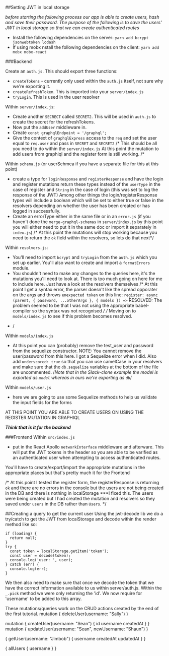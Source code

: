 ##Setting JWT in local storage

*before starting the following process our app is able to create users, hash and save their password. The purpose of the following is to save the users' JWT in local storage so that we can create authenticated routes*

- Install the following dependencies on the server: `yarn add bcrypt jsonwebtoken lodash`
- If using mobx nstall the following dependencies on the client: `yarn add mobx mobx-react`

###Backend

Create an `auth.js`. This should export three functions:
  - `createTokens` - currently only used within the `auth.js` itself, not sure why we're exporting it.
  - `createRefreshToken`. This is imported into your `server/index.js`
  - `tryLogin`. This is used in the user resolver

Within `server/index.js`:
  - Create another `SECRECT` called `SECRET2`. This will be used in `auth.js` to create the secret for the refreshTokens.
  - Now put the `addUser` middleware in.
  - Create `const graphqlEndpoint = '/graphql';`
  - Give the context of `graphqlExpress` access to the `req` and set the user equal to `req.user` and pass in `SECRET` and `SECRET2`
/*
This should be all you need to do within the `server/index.js`
At this point the mutation to add users from graphiql and the register form is still working.
/*

Within `schema.js` (or userSchmea if you have a separate file for this at this point)
  - create a type for `loginResponse` and `registerResponse` and have the login and register mutations return these types instead of the `userType` in the case of register and `String` in the case of login (this was set to log the response of the JWT)
  Among other things the login/registerResponse types will include a boolean which will be set to either true or false in the resolvers depending on whether the user has been created or has logged in successfully.
  - Create an errorType either in the same file or in an `error.js` (if you haven't done the `merge-graphql-schemas` in `server/index.js` by this point you will either need to put it in the same doc or import it separately in `index.js`)
  /* At this point the mutations will stop working because you need to return the `ok` field within the resolvers, so lets do that next*/

Within `resolvers.js`:
 - You'll need to import `bcrypt` and `tryLogin` from the `auth.js` which you set up earlier. You'll also want to create and import a `formatErrors` module.
  - You shouldn't need to make any changes to the queries here, it's the mutations you'll need to look at. There is too much going on here for me to include here. Just have a look at the resolvers themselves
/*
At this point I get a syntax error, the parser doesn't like the spread opporater on the args and throws `enexpected token` on this line:
`register: async (parent, { password, ...otherArgs }, { models }) =>`
RESOLVED: The problem seemed to be that I was not using the appropriate babel-compiler so the syntax was not recognised
*/
/*
Moving on to `models/index.js` to see if this problem becomes resolved.
* /

Within `models/index.js`
  - At this point you can (probably) remove the test_user and password from the sequelize constructor. NOTE: You cannot remove the user/password from this here. I got a Sequelize error when I did.
  Also add `underscored: true` so that you can use camelCase in your resolvers and make sure that the `db.sequelize` variables at the bottom of the file are uncommented.
/*Note that in the Slack-clone example the model is exported as `model` whereas in ours we're exporting as `db`*/

Within `models/user.js`
  - here we are going to use some Sequelize methods to help us validate the input fields for the forms

AT THIS POINT YOU ARE ABLE TO CREATE USERS ON USING THE REGISTER MUTATION IN GRAPHIQL

***Think that is it for the backend***

###Frontend
Within `src/index.js`
  - put in the React Apollo `networkInterface` middleware and afterware. This will put the JWT tokens in the header so you are able to be varified as an authenticated user when attempting to access authenticated routes.

You'll have to create/export/import the appropriate mutations in the appropriate places but that's pretty much it for the Frontend

/*
At this point I tested the register form, the registerResponse is returning `ok` and there are no errors in the console but the users are not being created in the DB and there is nothing in localStorage
***I fixed this. The users were being created but I had created the mutation and resolvers so they saved under `users` in the DB rather than `Users`.
*/

##Creating a query to get the current user
Using the jwt-decode lib we do a try/catch to get the JWT from localStorage and decode within the render method like so:
```
if (loading) {
  return null;
}
try {
  const token = localStorage.getItem('token');
  const user = decode(token);
  console.log('user: ', user);
} catch (err) {
  console.log(err);
}
```

We then also need to make sure that once we decode the token that we have the correct information available to us within server/auth.js. Within the `_.pick` method we were only returning the 'id'. We now require for 'username' to be added to this array.












These mutations/queries work on the CRUD actions created by the end of the first tutorial.
mutation {
  deleteUser(username: "Sally")
}

mutation {
  createUser(username: "Sean") {
    id
    username
    createdAt
  }
}
mutation {
  updateUser(username: "Sean", newUsername: "Shaun")
}

{
	getUser(username: "Jimbob") {
    username
    createdAt
    updatedAt
  }
}

{
  allUsers {
    username
  }
}
